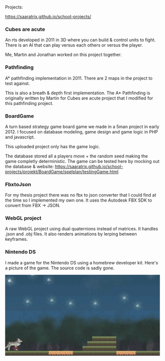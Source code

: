 Projects:

https://saaratrix.github.io/school-projects/

### Cubes are acute
An rts developed in 2011 in 3D where you can build & control units to fight.
There is an AI that can play versus each others or versus the player.

Me, Martin and Jonathan worked on this project together.

### Pathfinding
A* pathfinding implementation in 2011. There are 2 maps in the project to test against.  

This is also a breath & depth first implementation.
The A* Pathfinding is originally written by Martin for Cubes are acute project that I modified for this pathfinding project.

### BoardGame
A turn based strategy game board game we made in a 5man project in early 2012. 
I focused on database modeling, game design and game logic in PHP and javascript.

This uploaded project only has the game logic.

The database stored all a players move + the random seed making the game completly deterministic.
The game can be tested here by mocking out the database & website: https://saaratrix.github.io/school-projects/projekt/BoardGame/spelplan/testingGame.html

### FbxtoJson
For my thesis project there was no fbx to json converter that I could find at the time so I implemented my own one.
It uses the Autodesk FBX SDK to convert from FBX -> JSON.

### WebGL project
A raw WebGL project using dual quaternions instead of matrices.
It handles .json and .obj files.
It also renders animations by lerping between keyframes.

### Nintendo DS
I made a game for the Nintendo DS using a homebrew developer kit. 
Here's a picture of the game. 
The source code is sadly gone.

![Nintendo DS Game](img/nintendods.png)
